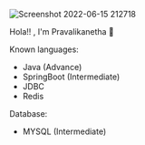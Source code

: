 ![Screenshot 2022-06-15 212718](https://user-images.githubusercontent.com/87607814/173872593-bcb8e2ee-1a62-4d6d-9f80-be745475a1d9.png)

Hola!! , I'm Pravalikanetha 👋

Known languages:
- Java (Advance)
- SpringBoot (Intermediate)
- JDBC 
- Redis

Database:
- MYSQL (Intermediate)
